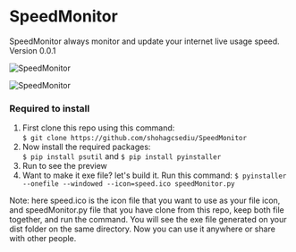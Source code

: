 # SpeedMonitor
SpeedMonitor always monitor and update your internet live usage speed.
Version 0.0.1

  ![SpeedMonitor](https://imgur.com/fvQXRil.png "SpeedMonitor")

  ![SpeedMonitor](https://imgur.com/v62XXy3.png "SpeedMonitor")

### Required to install
1. First clone this repo using this command:  
    `$ git clone https://github.com/shohagcsediu/SpeedMonitor`
2. Now install the required packages:  
    `$ pip install psutil` and 
    `$ pip install pyinstaller`
4. Run to see the preview
5. Want to make it exe file?  let's build it. Run this command:
 `$ pyinstaller --onefile --windowed --icon=speed.ico speedMonitor.py`

Note: here speed.ico is the icon file that you want to use as your file icon, and speedMonitor.py file that you have clone from this repo, keep both file together, and run the command.
You will see the exe file generated on your dist folder on the same directory. Now you can use it anywhere or share with other people.
